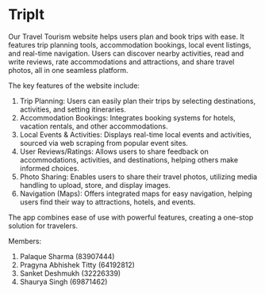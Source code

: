 # TripIt
Our Travel Tourism website helps users plan and book trips with ease. It features trip planning tools, accommodation bookings, local event listings, and real-time navigation. Users can discover nearby activities, read and write reviews, rate accommodations and attractions, and share travel photos, all in one seamless platform.

The key features of the website include:

1. Trip Planning: Users can easily plan their trips by selecting destinations, activities, and setting itineraries.
2. Accommodation Bookings: Integrates booking systems for hotels, vacation rentals, and other accommodations.
3. Local Events & Activities: Displays real-time local events and activities, sourced via web scraping from popular event sites.
4. User Reviews/Ratings: Allows users to share feedback on accommodations, activities, and destinations, helping others make informed choices.
5. Photo Sharing: Enables users to share their travel photos, utilizing media handling to upload, store, and display images.
6. Navigation (Maps): Offers integrated maps for easy navigation, helping users find their way to attractions, hotels, and events.
   
The app combines ease of use with powerful features, creating a one-stop solution for travelers.

Members:
1. Palaque Sharma (83907444)
2. Pragyna Abhishek Titty (64192812)
3. Sanket Deshmukh (32226339)
4. Shaurya Singh (69871462)
